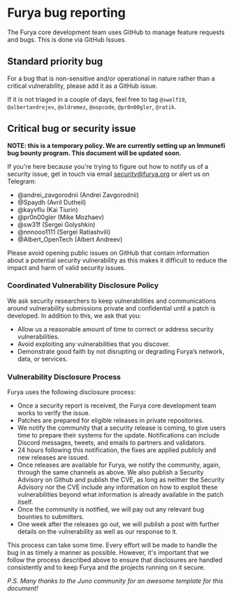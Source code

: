 # Furya bug reporting

The Furya core development team uses GitHub to manage feature requests and bugs. This is done via GitHub Issues.

## Standard priority bug

For a bug that is non-sensitive and/or operational in nature rather than a critical vulnerability, please add it as a GitHub issue.

If it is not triaged in a couple of days, feel free to tag `@swelf19`, `@albertandrejev`, `@oldremez`, `@oopcode`, `@pr0n00gler`, `@ratik`.

## Critical bug or security issue

**NOTE: this is a temporary policy. We are currently setting up an Immunefi bug bounty program. This document will be updated soon.**

If you're here because you're trying to figure out how to notify us of a security issue, get in touch via email [security@furya.org](mailto:security@furya.org) or alert us on Telegram:

- @andrei_zavgorodnii (Andrei Zavgorodnii)
- @Spaydh (Avril Dutheil)
- @kayvflu (Kai Tiurin)
- @pr0n00gler (Mike Mozhaev)
- @sw31f (Sergei Golyshkin)
- @nnnooo1111 (Sergei Ratiashvili)
- @Albert_OpenTech (Albert Andreev)

Please avoid opening public issues on GitHub that contain information about a potential security vulnerability as this makes it difficult to reduce the impact and harm of valid security issues.

### Coordinated Vulnerability Disclosure Policy

We ask security researchers to keep vulnerabilities and communications around vulnerability submissions private and confidential until a patch is developed. In addition to this, we ask that you:

- Allow us a reasonable amount of time to correct or address security vulnerabilities.
- Avoid exploiting any vulnerabilities that you discover.
- Demonstrate good faith by not disrupting or degrading Furya’s network, data, or services.

### Vulnerability Disclosure Process

Furya uses the following disclosure process:

- Once a security report is received, the Furya core development team works to verify the issue.
- Patches are prepared for eligible releases in private repositories.
- We notify the community that a security release is coming, to give users time to prepare their systems for the update. Notifications can include Discord messages, tweets, and emails to partners and validators.
- 24 hours following this notification, the fixes are applied publicly and new releases are issued.
- Once releases are available for Furya, we notify the community, again, through the same channels as above. We also publish a Security Advisory on Github and publish the CVE, as long as neither the Security Advisory nor the CVE include any information on how to exploit these vulnerabilities beyond what information is already available in the patch itself.
- Once the community is notified, we will pay out any relevant bug bounties to submitters.
- One week after the releases go out, we will publish a post with further details on the vulnerability as well as our response to it.

This process can take some time. Every effort will be made to handle the bug in as timely a manner as possible. However, it's important that we follow the process described above to ensure that disclosures are handled consistently and to keep Furya and the projects running on it secure.

*P.S. Many thanks to the Juno community for an awesome template for this document!*